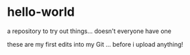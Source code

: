 # hello-world
a repository to try out things... doesn't everyone have one

these are my first edits into my Git ...
before i upload anything!


